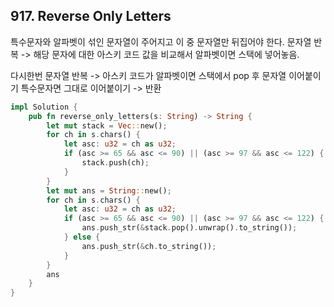 ## 917. Reverse Only Letters

특수문자와 알파벳이 섞인 문자열이 주어지고 이 중 문자열만 뒤집어야 한다. 문자열 반복 -> 해당 문자에 대한 아스키 코드 값을 비교해서 알파벳이면 스택에 넣어놓음.

다시한번 문자열 반복 -> 아스키 코드가 알파벳이면 스택에서 pop 후 문자열 이어붙이기 특수문자면 그대로 이어붙이기 -> 반환

```rust
impl Solution {
    pub fn reverse_only_letters(s: String) -> String {
        let mut stack = Vec::new();
        for ch in s.chars() {
            let asc: u32 = ch as u32;
            if (asc >= 65 && asc <= 90) || (asc >= 97 && asc <= 122) {
                stack.push(ch);
            }
        }
        let mut ans = String::new();
        for ch in s.chars() {
            let asc: u32 = ch as u32;
            if (asc >= 65 && asc <= 90) || (asc >= 97 && asc <= 122) {
                ans.push_str(&stack.pop().unwrap().to_string());
            } else {
                ans.push_str(&ch.to_string());
            }
        }
        ans
    }
}
```
